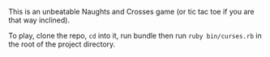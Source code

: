 This is an unbeatable Naughts and Crosses game (or tic tac toe if you are that way inclined).

To play, clone the repo, `cd` into it, run bundle then run `ruby bin/curses.rb` in the root of the project directory.

